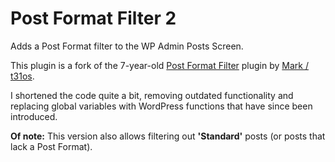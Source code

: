 # Post Format Filter 2
Adds a Post Format filter to the WP Admin Posts Screen.

This plugin is a fork of the 7-year-old [Post Format Filter](https://wordpress.org/plugins/post-format-filter/) plugin by [Mark / t31os](https://profiles.wordpress.org/t31os_).

I shortened the code quite a bit, removing outdated functionality and replacing global variables with WordPress functions that have since been introduced.

**Of note:** This version also allows filtering out **'Standard'** posts (or posts that lack a Post Format).
